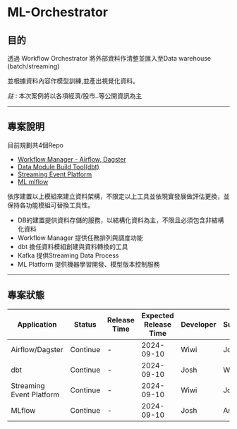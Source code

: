 # ML-Orchestrator

## 目的

透過 Workflow Orchestrator 將外部資料作清整並匯入至Data warehouse (batch/streaming)

並根據資料內容作模型訓練,並產出視覺化資料。

  *註* : 本次案例將以各項經濟/股市..等公開資訊為主

-------------------------------

## 專案說明

目前規劃共4個Repo

- [Workflow Manager - Airflow, Dagster]()
- [Data Module Build Tool(dbt)]()
- [Streaming Event Platform](https://github.com/Wiwi-Creator/FinDataLoader)
- [ML mlflow]()

依序建置以上模組來建立資料架構，不限定以上工具並依現實發展做評估更換，並保持各功能模組可替換工具性。

- DB的建置提供資料存儲的服務，以結構化資料為主，不限且必須包含非結構化資料
- Workflow Manager 提供任務排列與調度功能
- dbt 擔任資料模組創建與資料轉換的工具
- Kafka 提供Streaming Data Process
- ML Platform 提供機器學習開發、模型版本控制服務

-------------------------------

## 專案狀態
| Application | Status | Release Time | Expected Release Time | Developer | Supporter |
|----------|----------|----------|----------|----------|----------|
| Airflow/Dagster | Continue | - | 2024-09-10 | Wiwi | Josh |
| dbt | Continue | - | 2024-09-10 | Josh | Wiwi |
| Streaming Event Platform | Continue | - | 2024-09-10 | Wiwi | Josh |
| MLflow | Continue | - | 2024-09-10 | Josh | Andy |

